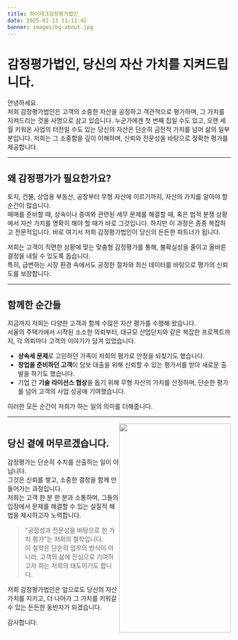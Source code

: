 ```yaml
---
title: 하이테크감정평가법인
date: 2025-01-13 11:11:42
banner: images/bg-about.jpg
---
```


# 감정평가법인, 당신의 자산 가치를 지켜드립니다.

안녕하세요.  
저희 감정평가법인은 고객의 소중한 자산을 공정하고 객관적으로 평가하며, 그 가치를 지켜드리는 것을 사명으로 삼고 있습니다. 누군가에겐 첫 번째 집일 수도 있고, 오랜 세월 키워온 사업의 터전일 수도 있는 당신의 자산은 단순히 금전적 가치를 넘어 삶의 일부분입니다. 저희는 그 소중함을 깊이 이해하며, 신뢰와 전문성을 바탕으로 정확한 평가를 제공합니다.

---

## 왜 감정평가가 필요한가요?

토지, 건물, 상업용 부동산, 공장부터 무형 자산에 이르기까지, 자산의 가치를 알아야 할 순간이 많습니다.  
매매를 준비할 때, 상속이나 증여와 관련된 세무 문제를 해결할 때, 혹은 법적 분쟁 상황에서 자산 가치를 명확히 해야 할 때가 바로 그것입니다. 하지만 이 과정은 종종 복잡하고 전문적입니다. 바로 여기서 저희 감정평가법인이 당신의 든든한 파트너가 됩니다.

저희는 고객이 직면한 상황에 맞는 맞춤형 감정평가를 통해, 불확실성을 줄이고 올바른 결정을 내릴 수 있도록 돕습니다.  
특히, 급변하는 시장 환경 속에서도 공정한 절차와 최신 데이터를 바탕으로 평가의 신뢰도를 보장합니다.

---

## 함께한 순간들

지금까지 저희는 다양한 고객과 함께 수많은 자산 평가를 수행해 왔습니다.  
서울의 주택가에서 시작된 소소한 의뢰부터, 대규모 산업단지와 같은 복잡한 프로젝트까지, 각 의뢰마다 고객의 이야기가 담겨 있었습니다.  

- **상속세 문제**로 고민하던 가족이 저희의 평가로 안정을 되찾기도 했습니다.  
- **창업을 준비하던 고객**이 담보 대출을 위해 신뢰할 수 있는 평가서를 받아 새로운 출발을 하기도 했습니다.  
- 기업 간 **기술 라이선스 협상**을 돕기 위해 무형 자산의 가치를 산정하며, 단순한 평가를 넘어 고객의 사업 성공에 기여했습니다.

이러한 모든 순간이 저희가 하는 일의 의미를 더해줍니다.

---

<style>
  #on-your-side {
    display: flex;
    flex-direction: column;
  }
  @media (min-width: 768px) {
    #on-your-side {
      flex-direction: row;
    }
  }
  #on-your-side > .col {
    flex: 1;
  }
  #on-your-side figure {
    height: 100%;
    margin: 0;
    /* 수직 하단 정렬 */
    display: flex;
    flex-direction: column;
    justify-content: flex-end;
  }
  #on-your-side figure img {
    filter: grayscale(1);
    vertical-align: bottom;
  }
</style>

<div id="on-your-side">
  <div class="col">
    <h2>당신 곁에 머무르겠습니다.</h2>
    <p>
      감정평가는 단순히 수치를 산출하는 일이 아닙니다.<br>
      그것은 신뢰를 쌓고, 소중한 결정을 함께 만들어가는 과정입니다.<br>
      저희는 고객 한 분 한 분과 소통하며, 그들의 입장에서 문제를 해결할 수 있는 실질적 해법을 제시하고자 노력합니다.
    </p>
    <blockquote>
      "공정성과 전문성을 바탕으로 한 가치 평가"는 저희의 철학입니다.<br>
      이 철학은 단순히 업무의 방식이 아니라, 고객의 삶에 진심으로 기여하고자 하는 저희의 태도이기도 합니다.
    </blockquote>
    <p>
      저희 감정평가법인은 앞으로도 당신의 자산 가치를 지키고, 더 나아가 그 가치를 키워갈 수 있는 든든한 동반자가 되겠습니다.
    </p>
    <p>
      감사합니다.
    </p>
  </div>
  <div class="col">
    <figure>
      <img src="/images/fig-hero.png" width="100%" alt="">
    </figure>
  </div>
</div>
